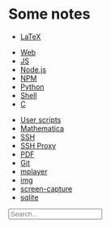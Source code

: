# Some notes

* [LaTeX](latex)

<!--  -->

* [Web](web)
* [JS](js)
* [Node.js](node)
* [NPM](npm)
* [Python](python)
* [Shell](sh)
* [C](c)

<!--  -->

* [User scripts](user-scripts)
* [Mathematica](mathematica)
* [SSH](ssh)
* [SSH Proxy](ssh-proxy)
* [PDF](pdf)
* [Git](git)
* [mplayer](mplayer)
* [img](img)
* [screen-capture](screen-capture)
* [sqlite](sqlite)


<input type="text" placeholder="Search..." onclick="window.location = 'https://www.google.com/search?q=site:viktorq.se%20' + this.value">
